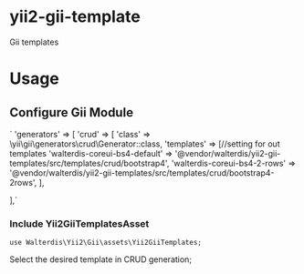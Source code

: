# yii2-gii-template
Gii templates

# Usage

## Configure Gii Module
`
'generators' => [
    'crud' => [
        'class' => \yii\gii\generators\crud\Generator::class,
        'templates' => [//setting for out templates
            'walterdis-coreui-bs4-default' => '@vendor/walterdis/yii2-gii-templates/src/templates/crud/bootstrap4',
            'walterdis-coreui-bs4-2-rows' => '@vendor/walterdis/yii2-gii-templates/src/templates/crud/bootstrap4-2rows',
        ],
    
],`

### Include Yii2GiiTemplatesAsset
`use Walterdis\Yii2\Gii\assets\Yii2GiiTemplates;
`

Select the desired template in CRUD generation;